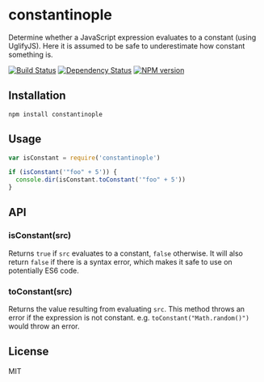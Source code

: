 # constantinople

Determine whether a JavaScript expression evaluates to a constant (using UglifyJS).  Here it is assumed to be safe to underestimate how constant something is.

[![Build Status](https://travis-ci.org/ForbesLindesay/constantinople.png?branch=master)](https://travis-ci.org/ForbesLindesay/constantinople)
[![Dependency Status](https://gemnasium.com/ForbesLindesay/constantinople.png)](https://gemnasium.com/ForbesLindesay/constantinople)
[![NPM version](https://badge.fury.io/js/constantinople.png)](http://badge.fury.io/js/constantinople)

## Installation

	npm install constantinople

## Usage

```js
var isConstant = require('constantinople')

if (isConstant('"foo" + 5')) {
  console.dir(isConstant.toConstant('"foo" + 5'))
}
```

## API

### isConstant(src)

Returns `true` if `src` evaluates to a constant, `false` otherwise.  It will also return `false` if there is a syntax error, which makes it safe to use on potentially ES6 code.

### toConstant(src)

Returns the value resulting from evaluating `src`.  This method throws an error if the expression is not constant.  e.g. `toConstant("Math.random()")` would throw an error.

## License

  MIT